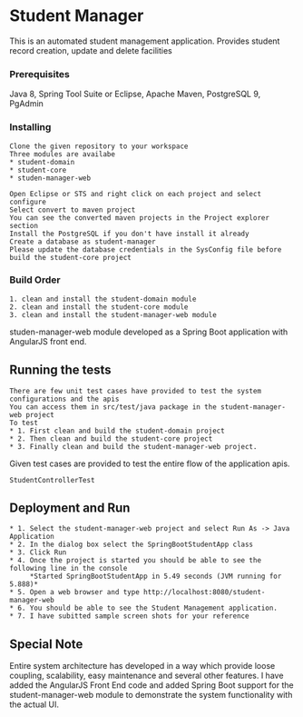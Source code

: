 # Student Manager

This is an automated student management application. Provides student record creation, update and delete facilities

### Prerequisites

Java 8, Spring Tool Suite or Eclipse, Apache Maven, PostgreSQL 9, PgAdmin


### Installing

```
Clone the given repository to your workspace
Three modules are availabe
* student-domain
* student-core
* studen-manager-web

Open Eclipse or STS and right click on each project and select configure
Select convert to maven project
You can see the converted maven projects in the Project explorer section
Install the PostgreSQL if you don't have install it already 
Create a database as student-manager
Please update the database credentials in the SysConfig file before build the student-core project
```
### Build Order
```
1. clean and install the student-domain module
2. clean and install the student-core module
3. clean and install the student-manager-web module
```
studen-manager-web module developed as a Spring Boot application with AngularJS front end. 


## Running the tests

```
There are few unit test cases have provided to test the system configurations and the apis
You can access them in src/test/java package in the student-manager-web project
To test
* 1. First clean and build the student-domain project
* 2. Then clean and build the student-core project
* 3. Finally clean and build the student-manager-web project. 
```

Given test cases are provided to test the entire flow of the application apis. 

```
StudentControllerTest
```

## Deployment and Run

```
* 1. Select the student-manager-web project and select Run As -> Java Application
* 2. In the dialog box select the SpringBootStudentApp class
* 3. Click Run
* 4. Once the project is started you should be able to see the following line in the console
     *Started SpringBootStudentApp in 5.49 seconds (JVM running for 5.888)*
* 5. Open a web browser and type http://localhost:8080/student-manager-web 
* 6. You should be able to see the Student Management application.
* 7. I have subitted sample screen shots for your reference

```

## Special Note
Entire system architecture has developed in a way which provide loose coupling, scalability,  easy maintenance and several other features. I have added the AngularJS Front End code and added Spring Boot support for the student-manager-web module to demonstrate the system functionality with the actual UI. 
